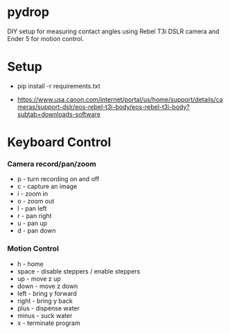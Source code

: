 # pydrop
DIY setup for measuring contact angles using Rebel T3i DSLR camera and Ender 5 for motion control. 


# Setup
* pip install -r requirements.txt

* https://www.usa.canon.com/internet/portal/us/home/support/details/cameras/support-dslr/eos-rebel-t3i-body/eos-rebel-t3i-body?subtab=downloads-software

# Keyboard Control
### Camera record/pan/zoom
* p - turn recording on and off
* c - capture an image
* i - zoom in
* o - zoom out
* l - pan left
* r - pan right
* u - pan up
* d - pan down

### Motion Control
* h - home
* space - disable steppers / enable steppers
* up - move z up 
* down - move z down
* left - bring y forward
* right - bring y back
* plus - dispense water
* minus - suck water
* x - terminate program

